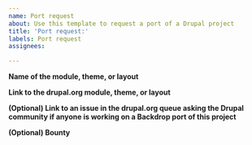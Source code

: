 ```yaml
---
name: Port request
about: Use this template to request a port of a Drupal project
title: 'Port request:'
labels: Port request
assignees:

---
```


**Name of the module, theme, or layout**
<!-- example: Forum Access -->

**Link to the drupal.org module, theme, or layout**
<!-- example: https://www.drupal.org/project/forum_access/issues/3070491 -->

**(Optional) Link to an issue in the drupal.org queue asking the Drupal community if anyone is working on a Backdrop port of this project**
<!-- example: https://github.com/jenlampton/forum_access -->

**(Optional) Bounty**
<!-- If you have some budget to fund a port of this project, even if it may not
reflect the value of this work, please note it here. A developer may inquire
about the project. -->
